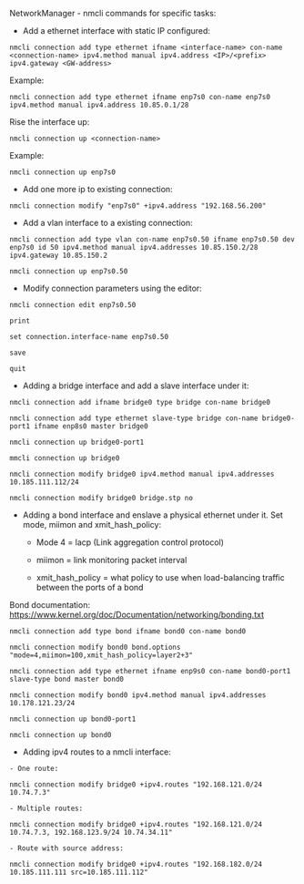 NetworkManager - nmcli commands for specific tasks:


- Add a ethernet interface with static IP configured:

```
nmcli connection add type ethernet ifname <interface-name> con-name <connection-name> ipv4.method manual ipv4.address <IP>/<prefix> ipv4.gateway <GW-address>
```

Example:

```
nmcli connection add type ethernet ifname enp7s0 con-name enp7s0 ipv4.method manual ipv4.address 10.85.0.1/28
```

Rise the interface up:

```
nmcli connection up <connection-name>
```

Example:

```
nmcli connection up enp7s0
```

- Add one more ip to existing connection:

```
nmcli connection modify "enp7s0" +ipv4.address "192.168.56.200"
```

- Add a vlan interface to a existing connection:

```
nmcli connection add type vlan con-name enp7s0.50 ifname enp7s0.50 dev enp7s0 id 50 ipv4.method manual ipv4.addresses 10.85.150.2/28 ipv4.gateway 10.85.150.2

nmcli connection up enp7s0.50
```

- Modify connection parameters using the editor:

```
nmcli connection edit enp7s0.50

print

set connection.interface-name enp7s0.50

save 

quit
```

- Adding a bridge interface and add a slave interface under it:

```
nmcli connection add ifname bridge0 type bridge con-name bridge0

nmcli connection add type ethernet slave-type bridge con-name bridge0-port1 ifname enp8s0 master bridge0

nmcli connection up bridge0-port1

mmcli connection up bridge0

nmcli connection modify bridge0 ipv4.method manual ipv4.addresses 10.185.111.112/24

nmcli connection modify bridge0 bridge.stp no
```

- Adding a bond interface and enslave a physical ethernet under it. Set mode, miimon and xmit_hash_policy:

    - Mode 4 = lacp (Link aggregation control protocol)

    - miimon = link monitoring packet interval
    
    - xmit_hash_policy = what policy to use when load-balancing traffic between the ports of a bond

Bond documentation: https://www.kernel.org/doc/Documentation/networking/bonding.txt

```
nmcli connection add type bond ifname bond0 con-name bond0

nmcli connection modify bond0 bond.options "mode=4,miimon=100,xmit_hash_policy=layer2+3"

nmcli connection add type ethernet ifname enp9s0 con-name bond0-port1 slave-type bond master bond0 

nmcli connection modify bond0 ipv4.method manual ipv4.addresses 10.178.121.23/24

nmcli connection up bond0-port1 

nmcli connection up bond0
```

- Adding ipv4 routes to a nmcli interface:

```
- One route:

nmcli connection modify bridge0 +ipv4.routes "192.168.121.0/24 10.74.7.3"

- Multiple routes:

nmcli connection modify bridge0 +ipv4.routes "192.168.121.0/24 10.74.7.3, 192.168.123.9/24 10.74.34.11"

- Route with source address:

nmcli connection modify bridge0 +ipv4.routes "192.168.182.0/24 10.185.111.111 src=10.185.111.112"
```



